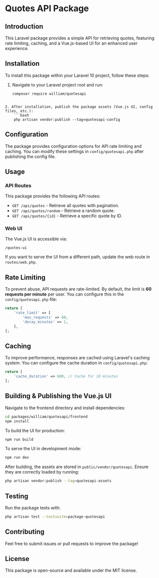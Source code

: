# Quotes API Package

## Introduction
This Laravel package provides a simple API for retrieving quotes, featuring rate limiting, caching, and a Vue.js-based UI for an enhanced user experience.

## Installation
To install this package within your Laravel 10 project, follow these steps:

1. Navigate to your Laravel project root and run:
   ```bash
   composer require william/quotesapi
```

2. After installation, publish the package assets (Vue.js UI, config files, etc.):
    ```bash
    php artisan vendor:publish --tag=quotesapi-config
```

## Configuration

The package provides configuration options for API rate limiting and caching. You can modify these settings in `config/quotesapi.php` after publishing the config file.

## Usage

### API Routes

This package provides the following API routes:

- `GET /api/quotes` - Retrieve all quotes with pagination.
- `GET /api/quotes/random` - Retrieve a random quote.
- `GET /api/quotes/{id}` - Retrieve a specific quote by ID.

### Web UI

The Vue.js UI is accessible via:

```
/quotes-ui
```

If you want to serve the UI from a different path, update the web route in `routes/web.php`.

## Rate Limiting

To prevent abuse, API requests are rate-limited. By default, the limit is **60 requests per minute** per user. You can configure this in the `config/quotesapi.php` file:

```php
return [
    'rate_limit' => [
        'max_requests' => 60,
        'decay_minutes' => 1,
    ],
];
```

## Caching

To improve performance, responses are cached using Laravel's caching system. You can configure the cache duration in `config/quotesapi.php`:

```php
return [
    'cache_duration' => 600, // Cache for 10 minutes
];
```

## Building & Publishing the Vue.js UI

Navigate to the frontend directory and install dependencies:

```bash
cd packages/william/quotesapi/frontend
npm install
```

To build the UI for production:

```bash
npm run build
```

To serve the UI in development mode:

```bash
npm run dev
```

After building, the assets are stored in `public/vendor/quotesapi`. Ensure they are correctly loaded by running:

```bash
php artisan vendor:publish --tag=quotesapi-assets
```

## Testing

Run the package tests with:

```bash
php artisan test --testsuite=package-quotesapi
```

## Contributing

Feel free to submit issues or pull requests to improve the package!

## License

This package is open-source and available under the MIT license.

